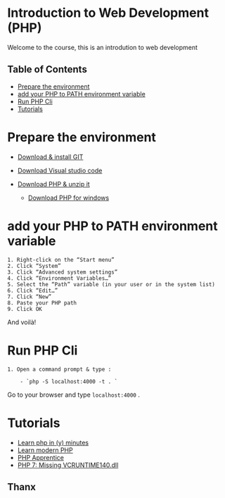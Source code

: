 # Introduction to Web Development (PHP)

Welcome to the course, this is an introdution to web development

## Table of Contents

- [Prepare the environment](#Prepare-the-environment)
- [add your PHP to PATH environment variable](#add-your-PHP-to-PATH-environment-variable)
- [Run PHP Cli](#Run-PHP-Cli)
- [Tutorials](#Tutorials)

# Prepare the environment

- [Download & install GIT ](https://git-scm.com/downloads)
- [Download Visual studio code ](https://code.visualstudio.com/download)

- [Download PHP & unzip it ](https://www.php.net/downloads.php)
  - [Download PHP for windows ](https://windows.php.net/download#php-7.4)

# add your PHP to PATH environment variable

    1. Right-click on the “Start menu”
    2. Click “System”
    3. Click “Advanced system settings”
    4. Click “Environment Variables…”
    5. Select the “Path” variable (in your user or in the system list)
    6. Click “Edit…”
    7. Click “New”
    8. Paste your PHP path
    9. Click OK

And voilà!

# Run PHP Cli

    1. Open a command prompt & type :

        - `php -S localhost:4000 -t . `

Go to your browser and type `localhost:4000` .

# Tutorials

- [Learn php in (y) minutes ](https://learnxinyminutes.com/docs/php/)
- [Learn modern PHP](https://github.com/odan/learn-php)
- [PHP Apprentice](https://phpapprentice.com/)
- [PHP 7: Missing VCRUNTIME140.dll](https://stackoverflow.com/questions/30811668/php-7-missing-vcruntime140-dll)

## Thanx
